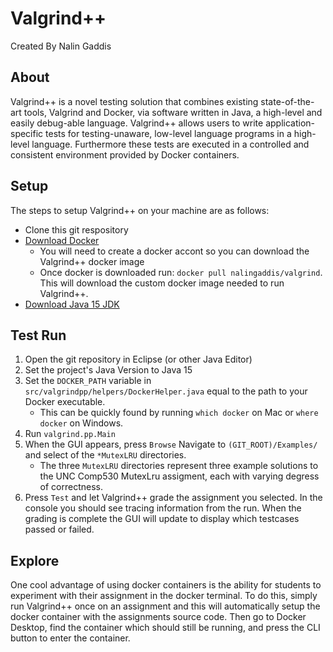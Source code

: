 # Valgrind++

Created By Nalin Gaddis

## About

Valgrind++ is a novel testing solution that combines existing state-of-the-art tools, Valgrind and Docker, via software written in Java, a high-level and easily debug-able language. Valgrind++ allows users to write application-specific tests for testing-unaware, low-level language programs in a high-level language. Furthermore these tests are executed in a controlled and consistent environment provided by Docker containers. 

## Setup

The steps to setup Valgrind++ on your machine are as follows:

* Clone this git respository
* [Download Docker](https://docs.docker.com/get-docker/)
    * You will need to create a docker accont so you can download the Valgrind++ docker image
    * Once docker is downloaded run: `docker pull nalingaddis/valgrind`. This will download the custom docker image needed to run Valgrind++.
* [Download Java 15 JDK](https://www.oracle.com/java/technologies/javase/jdk15-archive-downloads.html)

## Test Run

1. Open the git repository in Eclipse (or other Java Editor)
2. Set the project's Java Version to Java 15
3. Set the `DOCKER_PATH` variable in `src/valgrindpp/helpers/DockerHelper.java` equal to the path to your Docker executable.
    * This can be quickly found by running `which docker` on Mac or `where docker` on Windows.
4. Run `valgrind.pp.Main`
5. When the GUI appears, press `Browse` Navigate to `(GIT_ROOT)/Examples/` and select of the `*MutexLRU` directories.
    * The three `MutexLRU` directories represent three example solutions to the UNC Comp530 MutexLru assigment, each with varying degress of correctness.
6. Press `Test` and let Valgrind++ grade the assignment you selected. In the console you should see tracing information from the run. When the grading is complete the GUI will update to display which testcases passed or failed.

## Explore

One cool advantage of using docker containers is the ability for students to experiment with their assignment in the docker terminal. To do this, simply run Valgrind++ once on an assignment and this will automatically setup the docker container with the assignments source code. Then go to Docker Desktop, find the container which should still be running, and press the CLI button to enter the container.